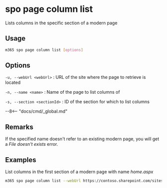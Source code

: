 # spo page column list

Lists columns in the specific section of a modern page

## Usage

```sh
m365 spo page column list [options]
```

## Options

`-u, --webUrl <webUrl>`
: URL of the site where the page to retrieve is located

`-n, --name <name>`
: Name of the page to list columns of

`-s, --section <sectionId>`
: ID of the section for which to list columns

--8<-- "docs/cmd/_global.md"

## Remarks

If the specified name doesn't refer to an existing modern page, you will get a _File doesn't exists_ error.

## Examples

List columns in the first section of a modern page with name _home.aspx_

```sh
m365 spo page column list --webUrl https://contoso.sharepoint.com/sites/team-a --name home.aspx --section 1
```